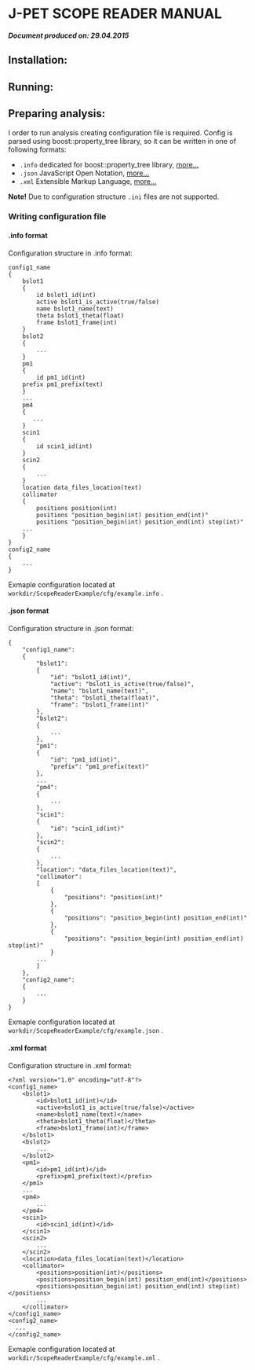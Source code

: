 # J-PET SCOPE READER MANUAL

___Document produced on: 29.04.2015___

## Installation:

## Running:

## Preparing analysis:

I order to run analysis creating configuration file is required. Config is parsed using boost::property\_tree library, so it can be written in one of following formats:
+  `.info` dedicated for boost::property\_tree library, [more...](http://www.boost.org/doc/libs/1_58_0/doc/html/property_tree/parsers.html#property_tree.parsers.info_parser)
+  `.json` JavaScript Open Notation, [more...](http://www.boost.org/doc/libs/1_58_0/doc/html/property_tree/parsers.html#property_tree.parsers.json_parser)
+  `.xml`  Extensible Markup Language, [more...](http://www.boost.org/doc/libs/1_58_0/doc/html/property_tree/parsers.html#property_tree.parsers.xml_parser)

**Note!**
Due to configuration structure `.ini` files are not supported.

### Writing configuration file

#### .info format

Configuration structure in .info format:
~~~
config1_name
{ 
    bslot1
    {
        id bslot1_id(int)
        active bslot1_is_active(true/false)
        name bslot1_name(text)
        theta bslot1_theta(float)
        frame bslot1_frame(int)
    }
    bslot2
    {
        ...
    }
    pm1
    {
        id pm1_id(int)
	prefix pm1_prefix(text)
    }
    ...
    pm4
    {
       ... 
    }
    scin1
    {
        id scin1_id(int)
    }
    scin2
    {
        ...
    }
    location data_files_location(text)
    collimator
    {
        positions position(int)
        positions "position_begin(int) position_end(int)"
        positions "position_begin(int) position_end(int) step(int)"
	...
    }
}
config2_name
{
    ...
}
~~~
Exmaple configuration located at `workdir/ScopeReaderExample/cfg/example.info` .

#### .json format

Configuration structure in .json format:
~~~
{
    "config1_name":
    {
        "bslot1":
        {
            "id": "bslot1_id(int)",
            "active": "bslot1_is_active(true/false)",
            "name": "bslot1_name(text)",
            "theta": "bslot1_theta(float)",
            "frame": "bslot1_frame(int)"
        },
        "bslot2":
        {
            ...
        },
        "pm1":
        {
            "id": "pm1_id(int)",
            "prefix": "pm1_prefix(text)"
        },
        ...
        "pm4":
        {
            ...
        },
        "scin1":
        {
            "id": "scin1_id(int)"
        },
        "scin2":
        {
            ...
        },
        "location": "data_files_location(text)",
        "collimator":
        [
            {
                "positions": "position(int)"
            },
            {
                "positions": "position_begin(int) position_end(int)"
            },
            {
                "positions": "position_begin(int) position_end(int) step(int)"
            }
	    ...
        ]
    },
    "config2_name":
    {
        ...
    }
}
~~~
Exmaple configuration located at `workdir/ScopeReaderExample/cfg/example.json` .

#### .xml format

Configuration structure in .xml format:
~~~
<?xml version="1.0" encoding="utf-8"?>
<config1_name>
	<bslot1>
		<id>bslot1_id(int)</id>
		<active>bslot1_is_active(true/false)</active>
		<name>bslot1_name(text)</name>
		<theta>bslot1_theta(float)</theta>
		<frame>bslot1_frame(int)</frame>
	</bslot1>
	<bslot2>
		...
	</bslot2>
	<pm1>
		<id>pm1_id(int)</id>
		<prefix>pm1_prefix(text)</prefix>
	</pm1>
	...
	<pm4>
		...
	</pm4>
	<scin1>
		<id>scin1_id(int)</id>
	</scin1>
	<scin2>
		...
	</scin2>
	<location>data_files_location(text)</location>
	<collimator>
		<positions>position(int)</positions>
		<positions>position_begin(int) position_end(int)</positions>
		<positions>position_begin(int) position_end(int) step(int)</positions>
		...
	</collimator>
</config1_name>
<config2_name>
  ...
</config2_name>
~~~
Exmaple configuration located at `workdir/ScopeReaderExample/cfg/example.xml` .

